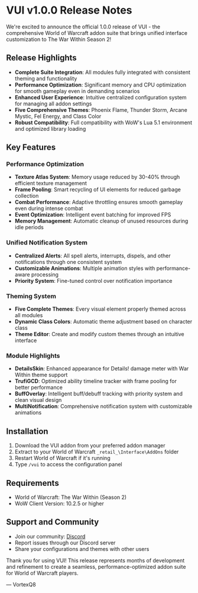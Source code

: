 # VUI v1.0.0 Release Notes

We're excited to announce the official 1.0.0 release of VUI - the comprehensive World of Warcraft addon suite that brings unified interface customization to The War Within Season 2!

## Release Highlights

- **Complete Suite Integration**: All modules fully integrated with consistent theming and functionality
- **Performance Optimization**: Significant memory and CPU optimization for smooth gameplay even in demanding scenarios
- **Enhanced User Experience**: Intuitive centralized configuration system for managing all addon settings
- **Five Comprehensive Themes**: Phoenix Flame, Thunder Storm, Arcane Mystic, Fel Energy, and Class Color
- **Robust Compatibility**: Full compatibility with WoW's Lua 5.1 environment and optimized library loading

## Key Features

### Performance Optimization
- **Texture Atlas System**: Memory usage reduced by 30-40% through efficient texture management
- **Frame Pooling**: Smart recycling of UI elements for reduced garbage collection
- **Combat Performance**: Adaptive throttling ensures smooth gameplay even during intense combat
- **Event Optimization**: Intelligent event batching for improved FPS
- **Memory Management**: Automatic cleanup of unused resources during idle periods

### Unified Notification System
- **Centralized Alerts**: All spell alerts, interrupts, dispels, and other notifications through one consistent system
- **Customizable Animations**: Multiple animation styles with performance-aware processing
- **Priority System**: Fine-tuned control over notification importance

### Theming System
- **Five Complete Themes**: Every visual element properly themed across all modules
- **Dynamic Class Colors**: Automatic theme adjustment based on character class
- **Theme Editor**: Create and modify custom themes through an intuitive interface

### Module Highlights
- **DetailsSkin**: Enhanced appearance for Details! damage meter with War Within theme support
- **TrufiGCD**: Optimized ability timeline tracker with frame pooling for better performance
- **BuffOverlay**: Intelligent buff/debuff tracking with priority system and clean visual design
- **MultiNotification**: Comprehensive notification system with customizable animations

## Installation

1. Download the VUI addon from your preferred addon manager
2. Extract to your World of Warcraft `_retail_\Interface\AddOns` folder
3. Restart World of Warcraft if it's running
4. Type `/vui` to access the configuration panel

## Requirements
- World of Warcraft: The War Within (Season 2)
- WoW Client Version: 10.2.5 or higher

## Support and Community
- Join our community: [Discord](https://discord.gg/z5W3EWUrwu)
- Report issues through our Discord server
- Share your configurations and themes with other users

Thank you for using VUI! This release represents months of development and refinement to create a seamless, performance-optimized addon suite for World of Warcraft players.

— VortexQ8